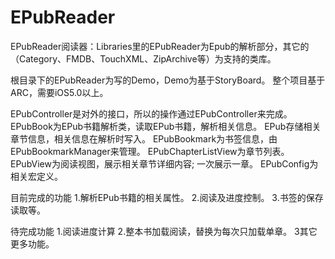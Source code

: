 EPubReader
==========

EPubReader阅读器：Libraries里的EPubReader为Epub的解析部分，其它的（Category、FMDB、TouchXML、ZipArchive等）为支持的类库。

根目录下的EPubReader为写的Demo，Demo为基于StoryBoard。
整个项目基于ARC，需要iOS5.0以上。

EPubController是对外的接口，所以的操作通过EPubController来完成。
EPubBook为EPub书籍解析类，读取EPub书籍，解析相关信息。
EPub存储相关章节信息，相关信息在解析时写入。
EPubBookmark为书签信息，由EPubBookmarkManager来管理。
EPubChapterListView为章节列表。
EPubView为阅读视图，展示相关章节详细内容; 一次展示一章。
EPubConfig为相关宏定义。

目前完成的功能
1.解析EPub书籍的相关属性。
2.阅读及进度控制。
3.书签的保存读取等。

待完成功能
1.阅读进度计算
2.整本书加载阅读，替换为每次只加载单章。
3其它更多功能。
